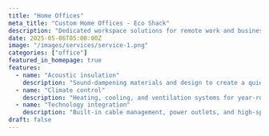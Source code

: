 ```yaml
---
title: "Home Offices"
meta_title: "Custom Home Offices - Eco Shack"
description: "Dedicated workspace solutions for remote work and business. Quiet, comfortable, and professionally designed environments."
date: 2025-05-06T05:00:00Z
image: "/images/services/service-1.png"
categories: ["office"]
featured_in_homepage: true
features:
  - name: "Acoustic insulation"
    description: "Sound-dampening materials and design to create a quiet, professional workspace."
  - name: "Climate control"
    description: "Heating, cooling, and ventilation systems for year-round comfort and productivity."
  - name: "Technology integration"
    description: "Built-in cable management, power outlets, and high-speed internet connectivity."
draft: false
---
```

